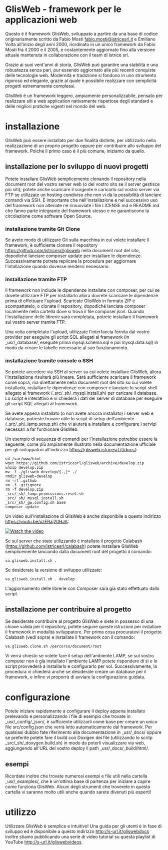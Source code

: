 # GlisWeb - framework per le applicazioni web
Questo è il framework GlisWeb, sviluppato a partire da una base di codice originariamente scritto da Fabio Mosti
<fabio.mosti@istricesrl.it> e Emiliano Volta all'inizio degli anni 2000, riordinato in un unico framework da
Fabio Mosti fra il 2000 e il 2005, e costantemente aggiornato fino alla versione attuale mantenuta in collaborazione
con il team di Istrice srl.

Grazie ai suoi vent'anni di storia, GlisWeb può garantire una stabilità e una robustezza senza pari, pur
essendo aggiornato alle più recenti conquiste delle tecnologie web. Modernità e tradizione si fondono in uno
strumento rigoroso ed elegante, grazie al quale è possibile realizzare con semplicità progetti estremamente
complessi.

GlisWeb è un framework leggero, ampiamente personalizzabile, pensato per realizzare siti e web application
nativamente rispettose degli standard e delle migliori pratiche vigenti nel mondo del web.

# installazione
GlisWeb può essere installato per due finalità distinte, per utilizzarlo nella realizzazione di un proprio progetto
oppure per contribuire allo sviluppo del framework. Poiché il primo caso è il più comune, iniziamo da quello.

## installazione per lo sviluppo di nuovi progetti
Potete installare GlisWeb semplicemente clonando il repository nella document root del vostro server web
(o del vostro sito se il server gestisce più siti); potete anche scaricare il sorgente e caricarlo sul vostro
server via FTP se utilizzate un hosting condiviso che non vi dà la possibilità di lanciare comandi via SSH.
È importante che nell'installazione e nel successivo uso del framework non alteriate né rimuoviate i file
LICENSE.md e README.md che fanno parte integrante del framework stesso e ne garantiscono la circolazione
come software Open Source.

### installazione tramite Git Clone
Se avete modo di utilizzare Git sulla macchina in cui volete installare il framework, è sufficiente clonare il
repository https://github.com/istricesrl/glisweb nella document root del sito, dopodiché lanciare composer update
per installare le dipendenze. Successivamente potrete replicare la procedura per aggiornare l'intallazione quando
dovesse rendersi necessario.

### installazione tramite FTP
Il framework non include le dipendenze installate con composer, per cui se dovete utilizzare FTP per installarlo
allora dovrete scaricare le dipendenze prima di effettuare l'upload. Scaricate GlisWeb in formato ZIP e scompattatelo,
o clonate il repository, dopodiché lanciate composer localmente nella cartella dove si trova il file composer.json.
Quando l'installazione delle librerie sarà completata, potrete installare il framework sul vostro server tramite FTP.

Una volta completato l'upload, utilizzate l'interfaccia fornita dal vostro provider per eseguire gli script SQL
allegati al framework (in _usr/_database/, eseguite prima mysql.schema.sql e poi mysql.data.sql) in modo da creare le
tabelle necessarie al suo funzionamento.

### installazione tramite console o SSH
Se potete accedere via SSH al server su cui volete installare GlisWeb, allora l'installazione risulterà più lineare.
Sarà sufficiente scaricare il framework come sopra, ma direttamente nella document root del sito su cui volete
installarlo, installare le dipendenze con composer e lanciare lo script shell allegato al framework
(_src/_sh/_mysql.install.sh) per caricare il database. Lo script è interattivo e vi chiederà i dati del server
di database per eseguire gli script SQL allegati al framework.

Se avete appena installato (o non avete ancora installato) i server web e database, potreste trovare utile lo script di
setup dell'ambiente (_src/_sh/_lamp.setup.sh) che vi aiuterà a installare e configurare i servizi necessari
a far funzionare GlisWeb.

Un esempio di sequenza di comandi per l'installazione potrebbe essere la seguente, come più ampiamente illustrato nella
documentazione ufficiale per gli sviluppatori all'indirizzo https://glisweb.istricesrl.it/docs/:

    cd /var/www/html
    wget https://github.com/istricesrl/glisweb/archive/develop.zip
    unzip develop.zip
    mv -f ./glisweb-develop/{.,}* ./
    rmdir glisweb-develop
    rm -rf .github
    rm -f .gitignore
    rm -f develop.zip
    _src/_sh/_lamp.permissions.reset.sh
    _src/_sh/_mysql.install.sh
    _src/_sh/_gw.config.sh base
    composer update

Un video sull'installazione di GlisWeb è anche disponibile a questo indirizzo https://youtu.be/xzERaj20HJA:

[![Watch the video](https://img.youtube.com/vi/xzERaj20HJA/maxresdefault.jpg)](https://youtu.be/xzERaj20HJA)

Se sul server che state utilizzando è installato il progetto Calabash (https://github.com/istricesrl/calabash)
potete installare GlisWeb semplicemente lanciando dalla document root del progetto il comando:

    va.glisweb.install.sh .

Se desiderate la versione di sviluppo utilizzate:

    va.glisweb.install.sh . develop

L'aggiornamento delle librerie con Composer sarà già stato effettuato dallo script.

## installazione per contribuire al progetto
Se desiderate contribuire al progetto GlisWeb e siete in possesso di una chiave valida per il repository, potete seguire queste
istruzioni per installare il framework in modalità sviluppatore. Per prima cosa procuratevi il progetto Calabash (vedi sopra)
e installate il framework con il comando:

    va.glisweb.clone.sh /percorso/document/root

Vi verrà chiesto se volete fare il setup dell'ambiente LAMP, se sul vostro computer non è già installato l'ambiente LAMP potete
rispondere di sì e lo script provvederà a installarlo e configurarlo per voi. Successivamente, la procedura vi chiederà anche se
desiderate creare un database per il framework, e infine vi proporrà di avviare la configurazione guidata.

# configurazione
Potete iniziare rapidamente a configurare il deploy appena installato prelevando e personalizzando i file di esempio
che trovate in _usr/_config/_json/, è sufficiente utilizzarli come base per creare un unico file src/config.json che
verrà letto automaticamente dal framework. Per qualsiasi dubbio fate riferimento alla documentazione in _usr/_docs/
oppure se preferite potete fare il build con Doxigen dei file (utilizzando lo scritp _src/_sh/_doxygen.build.sh) in modo
da poterli visualizzare via web, aggiungendo all'URL del vostro deploy il path _usr/_docs/_build/html/.

## esempi
Ricordate inoltre che trovate numerosi esempi e file utili nella cartella _usr/_examples/, che è un'ottima base di
partenza per iniziare a capire come funziona GlisWeb. Alcuni degli strumenti che troverete in questa cartella vi saranno
molto utili anche quando sarete divenuti più esperti!

# utilizzo
Utilizzare GlisWeb è semplice e intuitivo! Una guida per gli utenti è in fase di sviluppo ed è disponibile a questo
indirizzo http://s-url.it/gliswebdocs inoltre stiamo pubblicando una serie di video tutorial su questa playlist di YouTube
http://s-url.it/gliswebvideos.

